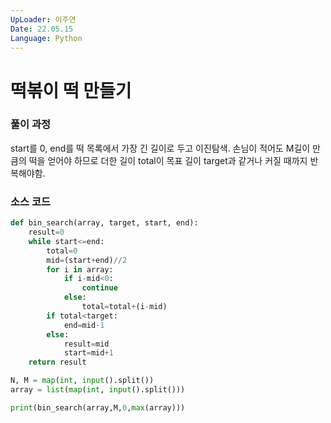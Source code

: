 ```yaml
---
UpLoader: 이주연
Date: 22.05.15
Language: Python
---
```


# 떡볶이 떡 만들기

 
  

### 풀이 과정  
start를 0, end를 떡 목록에서 가장 긴 길이로 두고 이진탐색. 손님이 적어도 M길이 만큼의 떡을 얻어야 하므로 더한 길이 total이 목표 길이 target과 같거나 커질 때까지 반복해야함.


### 소스 코드

```python
def bin_search(array, target, start, end):
    result=0
    while start<=end:
        total=0
        mid=(start+end)//2
        for i in array:
            if i-mid<0:
                continue
            else:
                total=total+(i-mid)
        if total<target:
            end=mid-1
        else:
            result=mid
            start=mid+1
    return result

N, M = map(int, input().split())
array = list(map(int, input().split()))

print(bin_search(array,M,0,max(array)))
```
